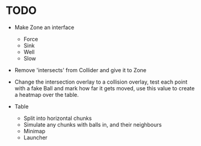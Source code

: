
# TODO

- Make Zone an interface
  - Force
  - Sink
  - Well
  - Slow
- Remove 'intersects' from Collider and give it to Zone
- Change the intersection overlay to a collision overlay, test
  each point with a fake Ball and mark how far it gets moved,
  use this value to create a heatmap over the table.

- Table
  - Split into horizontal chunks
  - Simulate any chunks with balls in, and their neighbours
  - Minimap
  - Launcher
